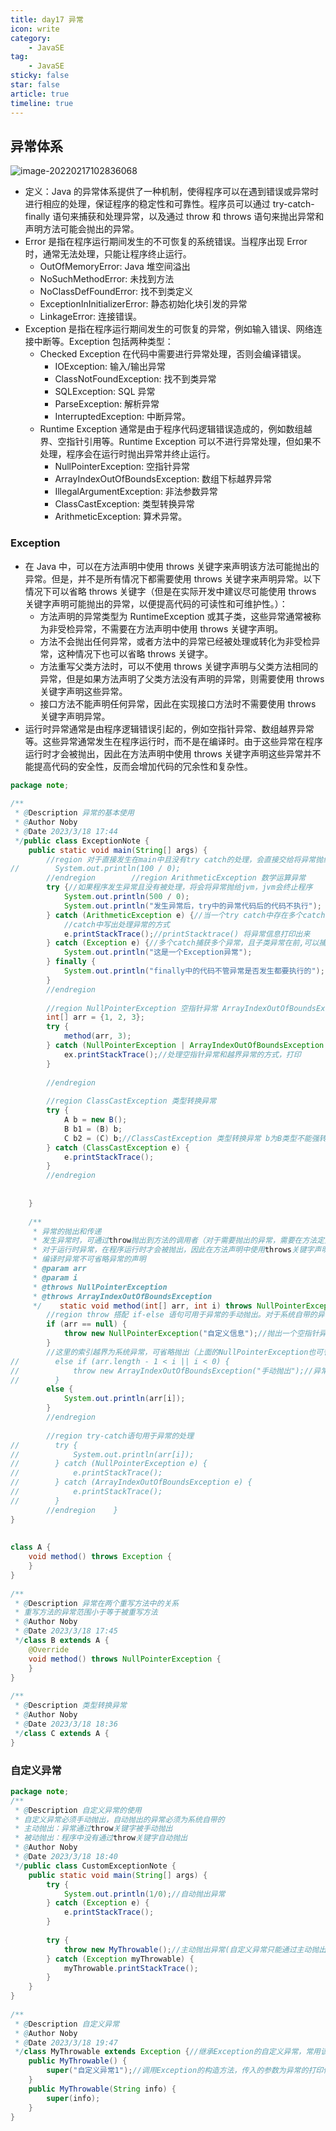 ```yaml
---
title: day17 异常
icon: write
category:
    - JavaSE
tag:
    - JavaSE
sticky: false
star: false
article: true
timeline: true
---
```


## 异常体系

![image-20220217102836068](https://markdown-1308523627.cos.ap-chengdu.myqcloud.com/typora/image-20220217102836068.png)

- 定义：Java 的异常体系提供了一种机制，使得程序可以在遇到错误或异常时进行相应的处理，保证程序的稳定性和可靠性。程序员可以通过 try-catch-finally 语句来捕获和处理异常，以及通过 throw 和 throws 语句来抛出异常和声明方法可能会抛出的异常。
- Error 是指在程序运行期间发生的不可恢复的系统错误。当程序出现 Error 时，通常无法处理，只能让程序终止运行。
    - OutOfMemoryError: Java 堆空间溢出
    - NoSuchMethodError: 未找到方法
    - NoClassDefFoundError: 找不到类定义
    - ExceptionInInitializerError: 静态初始化块引发的异常
    - LinkageError: 连接错误。
- Exception 是指在程序运行期间发生的可恢复的异常，例如输入错误、网络连接中断等。Exception 包括两种类型：
    - Checked Exception 在代码中需要进行异常处理，否则会编译错误。
        - IOException: 输入/输出异常
        - ClassNotFoundException: 找不到类异常
        - SQLException: SQL 异常
        - ParseException: 解析异常
        - InterruptedException: 中断异常。
    - Runtime Exception 通常是由于程序代码逻辑错误造成的，例如数组越界、空指针引用等。Runtime Exception 可以不进行异常处理，但如果不处理，程序会在运行时抛出异常并终止运行。
        - NullPointerException: 空指针异常
        - ArrayIndexOutOfBoundsException: 数组下标越界异常
        - IllegalArgumentException: 非法参数异常
        - ClassCastException: 类型转换异常
        - ArithmeticException: 算术异常。

### Exception

- 在 Java 中，可以在方法声明中使用 throws 关键字来声明该方法可能抛出的异常。但是，并不是所有情况下都需要使用 throws 关键字来声明异常。以下情况下可以省略 throws 关键字（但是在实际开发中建议尽可能使用 throws 关键字声明可能抛出的异常，以便提高代码的可读性和可维护性。）：
    - 方法声明的异常类型为 RuntimeException 或其子类，这些异常通常被称为非受检异常，不需要在方法声明中使用 throws 关键字声明。
    - 方法不会抛出任何异常，或者方法中的异常已经被处理或转化为非受检异常，这种情况下也可以省略 throws 关键字。
    - 方法重写父类方法时，可以不使用 throws 关键字声明与父类方法相同的异常，但是如果方法声明了父类方法没有声明的异常，则需要使用 throws 关键字声明这些异常。
    - 接口方法不能声明任何异常，因此在实现接口方法时不需要使用 throws 关键字声明异常。
- 运行时异常通常是由程序逻辑错误引起的，例如空指针异常、数组越界异常等。这些异常通常发生在程序运行时，而不是在编译时。由于这些异常在程序运行时才会被抛出，因此在方法声明中使用 throws 关键字声明这些异常并不能提高代码的安全性，反而会增加代码的冗余性和复杂性。

```java
package note;  
  
/**  
 * @Description 异常的基本使用  
 * @Author Noby  
 * @Date 2023/3/18 17:44  
 */public class ExceptionNote {  
    public static void main(String[] args) {  
        //region 对于直接发生在main中且没有try catch的处理，会直接交给将异常抛给jvm，jvm会终止程序。如果异常经过try catch，将会继续运行程序  
//        System.out.println(100 / 0);  
        //endregion        //region ArithmeticException 数学运算异常  
        try {//如果程序发生异常且没有被处理，将会将异常抛给jvm，jvm会终止程序  
            System.out.println(500 / 0);  
            System.out.println("发生异常后，try中的异常代码后的代码不执行");  
        } catch (ArithmeticException e) {//当一个try catch中存在多个catch时，执行其中一个catch后其他catch就不会继续执行  
            //catch中写出处理异常的方式  
            e.printStackTrace();//printStacktrace() 将异常信息打印出来  
        } catch (Exception e) {//多个catch捕获多个异常，且子类异常在前,可以捕获Exception及其子类的异常  
            System.out.println("这是一个Exception异常");  
        } finally {  
            System.out.println("finally中的代码不管异常是否发生都要执行的");  
        }  
        //endregion  
  
        //region NullPointerException 空指针异常 ArrayIndexOutOfBoundsException 越界异常  
        int[] arr = {1, 2, 3};  
        try {  
            method(arr, 3);  
        } catch (NullPointerException | ArrayIndexOutOfBoundsException ex) {  
            ex.printStackTrace();//处理空指针异常和越界异常的方式，打印  
        }  
  
        //endregion  
  
        //region ClassCastException 类型转换异常  
        try {  
            A b = new B();  
            B b1 = (B) b;  
            C b2 = (C) b;//ClassCastException 类型转换异常 b为B类型不能强转为C  
        } catch (ClassCastException e) {  
            e.printStackTrace();  
        }  
        //endregion  
  
  
    }  
  
    /**  
     * 异常的抛出和传递  
     * 发生异常时，可通过throw抛出到方法的调用者（对于需要抛出的异常，需要在方法定义时给予声明），也可通过try catch处理异常  
     * 对于运行时异常，在程序运行时才会被抛出，因此在方法声明中使用throws关键字声明这些异常并不能提高代码的安全性，反而会增加代码的冗余性和复杂性。可以在方法中省略运行时异常的声明。  
     * 编译时异常不可省略异常的声明  
     * @param arr  
     * @param i  
     * @throws NullPointerException  
     * @throws ArrayIndexOutOfBoundsException  
     */    static void method(int[] arr, int i) throws NullPointerException{//声明可能产生的异常，运行时异常可以省略抛出  
        //region throw 搭配 if-else 语句可用于异常的手动抛出。对于系统自带的异常，可以自动抛出（即只需在方法声明即可，出现异常自动抛出）  
        if (arr == null) {  
            throw new NullPointerException("自定义信息");//抛出一个空指针异常对象，并显示自定义提示信息，抛出异常表示让方法调用者处理  
        }  
        //这里的索引越界为系统异常，可省略抛出（上面的NullPointerException也可省略）  
//        else if (arr.length - 1 < i || i < 0) {  
//            throw new ArrayIndexOutOfBoundsException("手动抛出");//异常的创建用throw，异常的声明用throws  
//        }  
        else {  
            System.out.println(arr[i]);  
        }  
        //endregion  
  
        //region try-catch语句用于异常的处理  
//        try {  
//            System.out.println(arr[i]);  
//        } catch (NullPointerException e) {  
//            e.printStackTrace();  
//        } catch (ArrayIndexOutOfBoundsException e) {  
//            e.printStackTrace();  
//        }  
        //endregion    }  
}  
  
  
class A {  
    void method() throws Exception {  
    }  
}  
  
/**  
 * @Description 异常在两个重写方法中的关系  
 * 重写方法的异常范围小于等于被重写方法  
 * @Author Noby  
 * @Date 2023/3/18 17:45  
 */class B extends A {  
    @Override  
    void method() throws NullPointerException {  
    }  
}  
  
/**  
 * @Description 类型转换异常  
 * @Author Noby  
 * @Date 2023/3/18 18:36  
 */class C extends A {  
}
```

### 自定义异常

```java
package note;  
/**  
 * @Description 自定义异常的使用  
 * 自定义异常必须手动抛出，自动抛出的异常必须为系统自带的  
 * 主动抛出：异常通过throw关键字被手动抛出  
 * 被动抛出：程序中没有通过throw关键字自动抛出  
 * @Author Noby  
 * @Date 2023/3/18 18:40  
 */public class CustomExceptionNote {  
    public static void main(String[] args) {  
        try {  
            System.out.println(1/0);//自动抛出异常  
        } catch (Exception e) {  
            e.printStackTrace();  
        }  
  
        try {  
            throw new MyThrowable();//主动抛出异常(自定义异常只能通过主动抛出)  
        } catch (Exception myThrowable) {  
            myThrowable.printStackTrace();  
        }  
    }  
}  
  
/**  
 * @Description 自定义异常  
 * @Author Noby  
 * @Date 2023/3/18 19:47  
 */class MyThrowable extends Exception {//继承Exception的自定义异常，常用该方法定义自定义异常  
    public MyThrowable() {  
        super("自定义异常1");//调用Exception的构造方法，传入的参数为异常的打印信息  
    }  
    public MyThrowable(String info) {  
        super(info);  
    }  
}
```

